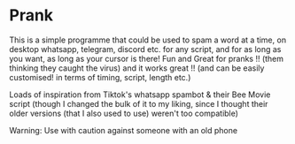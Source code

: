 # Prank

This is a simple programme that could be used to spam a word at a time, on desktop whatsapp, telegram, discord etc. for any script, and for as long as you want, as long as your cursor is there! Fun and Great for pranks !! (them thinking they caught the virus) and it works great !! (and can be easily customised! in terms of timing, script, length etc.)

Loads of inspiration from Tiktok's whatsapp spambot & their Bee Movie script (though I changed the bulk of it to my liking, since I thought their older versions (that I also used to use) weren't too compatible)

Warning: Use with caution against someone with an old phone
